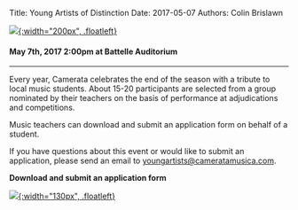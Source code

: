 Title: Young Artists of Distinction
Date: 2017-05-07
Authors: Colin Brislawn

[![ ]({filename}/images/2016-2017/YoungArtists400.jpg){:width="200px", .floatleft}]({filename}./YoungArtists.md)

#### May 7th, 2017 2:00pm at Battelle Auditorium

---

Every year, Camerata celebrates the end of the season with a tribute to local music students.  About 15-20 participants are selected from a group nominated by their teachers on the basis of performance at adjudications and competitions. 

Music teachers can download and submit an application form on behalf of a student.

If you have questions about this event or would like to submit an application, please send an email to [youngartists@cameratamusica.com](mailto:youngartists@cameratamusica.com).

**Download and submit an application form**

[![ ]({filename}/images/256-word-icon.png){:width="130px", .floatleft}]({filename}/images/ApplicationForm2017.doc)
